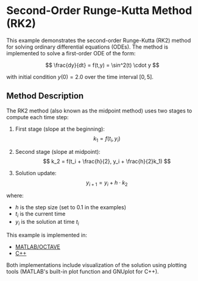 # Second-Order Runge-Kutta Method (RK2)

This example demonstrates the second-order Runge-Kutta (RK2) method for solving ordinary differential equations (ODEs). The method is implemented to solve a first-order ODE of the form:

$$
\frac{dy}{dt} = f(t,y) = \sin^2(t) \cdot y
$$

with initial condition $y(0) = 2.0$ over the time interval $[0,5]$.

## Method Description

The RK2 method (also known as the midpoint method) uses two stages to compute each time step:

1. First stage (slope at the beginning):
   $$
   k_1 = f(t_i, y_i)
   $$

2. Second stage (slope at midpoint):
   $$
   k_2 = f(t_i + \frac{h}{2}, y_i + \frac{h}{2}k_1)
   $$

3. Solution update:
   $$
   y_{i+1} = y_i + h \cdot k_2
   $$

where:
- $h$ is the step size (set to 0.1 in the examples)
- $t_i$ is the current time
- $y_i$ is the solution at time $t_i$

This example is implemented in:
- [MATLAB/OCTAVE](https://github.com/csrc-sdsu/mole/blob/main/examples/matlab/RK2.m)
- [C++](https://github.com/csrc-sdsu/mole/blob/main/examples/cpp/RK2.cpp)

Both implementations include visualization of the solution using plotting tools (MATLAB's built-in plot function and GNUplot for C++). 
